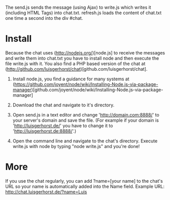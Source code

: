 The send.js sends the message (using Ajax) to write.js which writes it (including HTML Tags) into chat.txt. refresh.js loads the content of chat.txt one time a second into the div #chat.

# Install

Because the chat uses (http://nodejs.org/)[node.js] to receive the messages and write them into chat.txt you have to install node and then execute the file write.js with it. You also find a PHP based version of the chat at (http://github.com/luisgerhorst/chat)[github.com/luisgerhorst/chat].

1. Install node.js, you find a guidance for many systems at (https://github.com/joyent/node/wiki/Installing-Node.js-via-package-manager)[github.com/joyent/node/wiki/Installing-Node.js-via-package-manager]

2. Download the chat and navigate to it's directory.

3. Open send.js in a text editor and change 'http://domain.com:8888/' to your server's domain and save the file. (For example if your domain is 'http://luisgerhorst.de/' you have to change it to 'http://luisgerhorst.de:8888/'.)

4. Open the command line and navigate to the chat's directory. Execute write.js with node by typing "node write.js" and you're done!

# More

If you use the chat regularly, you can add ?name=[your name] to the chat's URL so your name is automatically added into the Name field. Example URL: http://chat.luisgerhorst.de/?name=Luis